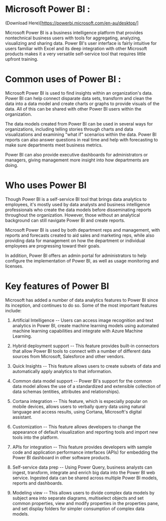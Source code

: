 # Microsoft Power BI :

(Download Here)[https://powerbi.microsoft.com/en-au/desktop/]

Microsoft Power BI is a business intelligence platform that provides nontechnical business users with tools for aggregating, analyzing, visualizing and sharing data. Power BI's user interface is fairly intuitive for users familiar with Excel and its deep integration with other Microsoft products makes it a very versatile self-service tool that requires little upfront training.

# Common uses of Power BI :

Microsoft Power BI is used to find insights within an organization's data. Power BI can help connect disparate data sets, transform and clean the data into a data model and create charts or graphs to provide visuals of the data. All of this can be shared with other Power BI users within the organization.

The data models created from Power BI can be used in several ways for organizations, including telling stories through charts and data visualizations and examining "what if" scenarios within the data. Power BI reports can also answer questions in real time and help with forecasting to make sure departments meet business metrics.

Power BI can also provide executive dashboards for administrators or managers, giving management more insight into how departments are doing.

# Who uses Power BI

Though Power BI is a self-service BI tool that brings data analytics to employees, it's mostly used by data analysts and business intelligence professionals who create the data models before disseminating reports throughout the organization. However, those without an analytical background can still navigate Power BI and create reports.

Microsoft Power BI is used by both department reps and management, with reports and forecasts created to aid sales and marketing reps, while also providing data for management on how the department or individual employees are progressing toward their goals.

In addition, Power BI offers an admin portal for administrators to help configure the implementation of Power BI, as well as usage monitoring and licenses.

# Key features of Power BI

Microsoft has added a number of data analytics features to Power BI since its inception, and continues to do so. Some of the most important features include:

1. Artificial Intelligence -- Users can access image recognition and text analytics in Power BI, create machine learning models using automated machine learning capabilities and integrate with Azure Machine Learning.

2. Hybrid deployment support -- This feature provides built-in connectors that allow Power BI tools to connect with a number of different data sources from Microsoft, Salesforce and other vendors.

3. Quick Insights -- This feature allows users to create subsets of data and automatically apply analytics to that information.

4. Common data model support -- Power BI's support for the common data model allows the use of a standardized and extensible collection of data schemas (entities, attributes and relationships).

5. Cortana integration -- This feature, which is especially popular on mobile devices, allows users to verbally query data using natural language and access results, using Cortana, Microsoft's digital assistant.

6. Customization -- This feature allows developers to change the appearance of default visualization and reporting tools and import new tools into the platform.

7. APIs for integration -- This feature provides developers with sample code and application performance interfaces (APIs) for embedding the Power BI dashboard in other software products.

8. Self-service data prep -- Using Power Query, business analysts can ingest, transform, integrate and enrich big data into the Power BI web service. Ingested data can be shared across multiple Power BI models, reports and dashboards.

9. Modeling view -- This allows users to divide complex data models by subject area into separate diagrams, multiselect objects and set common properties, view and modify properties in the properties pane, and set display folders for simpler consumption of complex data models.
